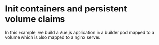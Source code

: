 # Init containers and persistent volume claims

In this example, we build a Vue.js application in a builder pod mapped to a volume which is also mapped to a nginx server.